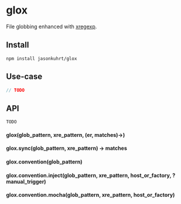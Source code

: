 # glox
File globbing enhanced with [xregexp](https://github.com/slevithan/xregexp).


## Install
    npm install jasonkuhrt/glox

## Use-case
```js
// TODO
```

## API
    TODO
#### glox(glob_pattern, xre_pattern, (er, matches)->)
#### glox.sync(glob_pattern, xre_pattern) -> matches
#### glox.convention(glob_pattern)
#### glox.convention.inject(glob_pattern, xre_pattern, host_or_factory, ?manual_trigger)
#### glox.convention.mocha(glob_pattern, xre_pattern, host_or_factory)
